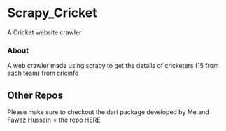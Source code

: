 # Scrapy_Cricket
A Cricket website crawler

### About 
A web crawler made using scrapy to get the details of cricketers (15 from each team) from [cricinfo](https://www.espncricinfo.com/)

## Other Repos
Please make sure to checkout the dart package developed by Me and [Fawaz Hussain](https://github.com/fawazhussain)
:star: the repo [HERE](https://pub.dev/packages/flutter_otp)
